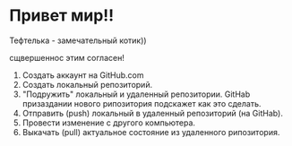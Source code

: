 # Привет мир!!

Тефтелька - замечательный котик))

сщвершеннос этим согласен!


1. Создать аккаунт на GitHub.com
2. Создать локальный репозиторий.
3. "Подружить" локальный и удаленный репозитории. GitHab призаздании нового рипозитория подскажет как это сделать.
4. Отправить (push)  локальный в удаленный репозиторий (на GitHab).
5. Провести изменение с другого компьютера.
6. Выкачать (pull) актуальное состояние из удаленного рипозитория.
 